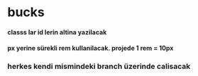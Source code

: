 # bucks
#### classs lar id lerin altina yazilacak
#### px yerine sürekli rem kullanilacak. projede 1 rem = 10px

### herkes kendi mismindeki branch üzerinde calisacak
